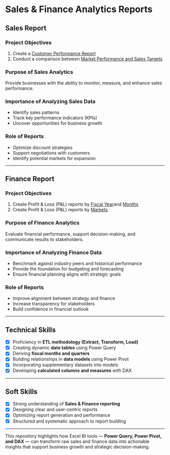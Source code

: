 # Sales & Finance Analytics Reports  

## Sales Report  

### Project Objectives  
1. Create a [Customer Performance Report](https://github.com/himanshu2004-Singh/Excel-SalesAnalytics/blob/6330a5d61ed68feac8fac557b3a24760ca08208b/Customer%20Performance%20Report.pdf)
2. Conduct a comparison between [Market Performance and Sales Targets](https://github.com/himanshu2004-Singh/Excel-SalesAnalytics/blob/6330a5d61ed68feac8fac557b3a24760ca08208b/Market%20Performance%20vs%20Target%20Report.pdf)  

### Purpose of Sales Analytics  
Provide businesses with the ability to monitor, measure, and enhance sales performance.  

### Importance of Analyzing Sales Data  
- Identify sales patterns  
- Track key performance indicators (KPIs)  
- Uncover opportunities for business growth  

### Role of Reports  
- Optimize discount strategies  
- Support negotiations with customers  
- Identify potential markets for expansion  

---

## Finance Report  

### Project Objectives  
1. Create Profit & Loss (P&L) reports by [Fiscal Year](https://github.com/himanshu2004-Singh/Excel-SalesAnalytics/blob/af51dc53f502e2e2a6a70c70c5caeff3e0ea5d77/P%26L%20Statement%20by%20Fiscal%20Year.pdf)and [Months](https://github.com/himanshu2004-Singh/Excel-SalesAnalytics/blob/af51dc53f502e2e2a6a70c70c5caeff3e0ea5d77/P%26L%20Statement%20by%20Months.pdf)
2. Create Profit & Loss (P&L) reports by [Markets](https://github.com/himanshu2004-Singh/Excel-SalesAnalytics/blob/af51dc53f502e2e2a6a70c70c5caeff3e0ea5d77/P%26L%20Statement%20by%20Markets.pdf)  

### Purpose of Finance Analytics  
Evaluate financial performance, support decision-making, and communicate results to stakeholders.  

### Importance of Analyzing Finance Data  
- Benchmark against industry peers and historical performance  
- Provide the foundation for budgeting and forecasting  
- Ensure financial planning aligns with strategic goals  

### Role of Reports  
- Improve alignment between strategy and finance  
- Increase transparency for stakeholders  
- Build confidence in financial outlook  

---

## Technical Skills  

- [x] Proficiency in **ETL methodology (Extract, Transform, Load)**  
- [x] Creating dynamic **date tables** using Power Query  
- [x] Deriving **fiscal months and quarters**  
- [x] Building relationships in **data models** using Power Pivot  
- [x] Incorporating supplementary datasets into models  
- [x] Developing **calculated columns and measures** with DAX  

---

## Soft Skills  

- [x] Strong understanding of **Sales & Finance reporting**  
- [x] Designing clear and user-centric reports  
- [x] Optimizing report generation and performance  
- [x] Structured and systematic approach to report building  

---

This repository highlights how Excel BI tools — **Power Query, Power Pivot, and DAX** — can transform raw sales and finance data into actionable insights that support business growth and strategic decision-making.  
